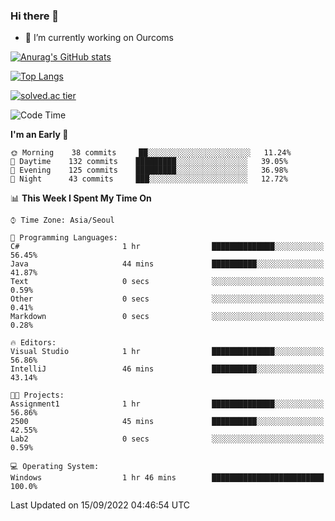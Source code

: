 ### Hi there 👋

- 🔭 I’m currently working on Ourcoms

<!--
**Rhange/Rhange** is a ✨ _special_ ✨ repository because its `README.md` (this file) appears on your GitHub profile.

Here are some ideas to get you started:

- 🌱 I’m currently learning ...
- 👯 I’m looking to collaborate on ...
- 🤔 I’m looking for help with ...
- 💬 Ask me about ...
- 📫 How to reach me: ...
- 😄 Pronouns: ...
- ⚡ Fun fact: ...
-->

[![Anurag's GitHub stats](https://github-readme-stats.vercel.app/api?username=rhange&show_icons=true&theme=gruvbox)](https://github.com/anuraghazra/github-readme-stats)

[![Top Langs](https://github-readme-stats.vercel.app/api/top-langs/?username=rhange&layout=compact&theme=gruvbox)](https://github.com/anuraghazra/github-readme-stats)

[![solved.ac tier](http://mazassumnida.wtf/api/generate_badge?boj=rhange0511)](https://solved.ac/rhange0511)

  <!--START_SECTION:waka-->
![Code Time](http://img.shields.io/badge/Code%20Time-528%20hrs%2025%20mins-blue)

**I'm an Early 🐤** 

```text
🌞 Morning    38 commits     ██░░░░░░░░░░░░░░░░░░░░░░░   11.24% 
🌆 Daytime    132 commits    █████████░░░░░░░░░░░░░░░░   39.05% 
🌃 Evening    125 commits    █████████░░░░░░░░░░░░░░░░   36.98% 
🌙 Night      43 commits     ███░░░░░░░░░░░░░░░░░░░░░░   12.72%

```


📊 **This Week I Spent My Time On** 

```text
⌚︎ Time Zone: Asia/Seoul

💬 Programming Languages: 
C#                       1 hr                ██████████████░░░░░░░░░░░   56.45% 
Java                     44 mins             ██████████░░░░░░░░░░░░░░░   41.87% 
Text                     0 secs              ░░░░░░░░░░░░░░░░░░░░░░░░░   0.59% 
Other                    0 secs              ░░░░░░░░░░░░░░░░░░░░░░░░░   0.41% 
Markdown                 0 secs              ░░░░░░░░░░░░░░░░░░░░░░░░░   0.28%

🔥 Editors: 
Visual Studio            1 hr                ██████████████░░░░░░░░░░░   56.86% 
IntelliJ                 46 mins             ██████████░░░░░░░░░░░░░░░   43.14%

🐱‍💻 Projects: 
Assignment1              1 hr                ██████████████░░░░░░░░░░░   56.86% 
2500                     45 mins             ██████████░░░░░░░░░░░░░░░   42.55% 
Lab2                     0 secs              ░░░░░░░░░░░░░░░░░░░░░░░░░   0.59%

💻 Operating System: 
Windows                  1 hr 46 mins        █████████████████████████   100.0%

```


 Last Updated on 15/09/2022 04:46:54 UTC
<!--END_SECTION:waka-->
